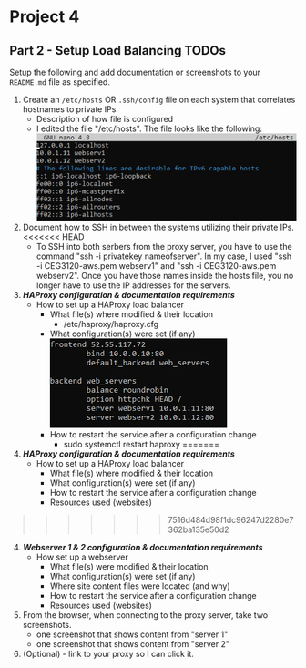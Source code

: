 # Project 4
## Part 2 - Setup Load Balancing TODOs

Setup the following and add documentation or screenshots to your `README.md` file as specified.

1. Create an `/etc/hosts` OR `.ssh/config` file on each system that correlates hostnames to private IPs.
   - Description of how file is configured
   - I edited the file "/etc/hosts". The file looks like the following:
   ![Hosts](images/Hosts.png)
2. Document how to SSH in between the systems utilizing their private IPs.
<<<<<<< HEAD
    - To SSH into both serbers from the proxy server, you have to use the command "ssh -i privatekey nameofserver". In my case, I used "ssh -i CEG3120-aws.pem webserv1" and "ssh -i CEG3120-aws.pem webserv2". Once you have those names inside the hosts file, you no longer have to use the IP addresses for the servers.
3. **_HAProxy configuration & documentation requirements_**
   - How to set up a HAProxy load balancer
     - What file(s) where modified & their location
        - /etc/haproxy/haproxy.cfg
     - What configuration(s) were set (if any)
        ![Haproxy](images/Haproxy.png)
     - How to restart the service after a configuration change
        - sudo systemctl restart haproxy
=======
3. **_HAProxy configuration & documentation requirements_**
   - How to set up a HAProxy load balancer
     - What file(s) where modified & their location
     - What configuration(s) were set (if any)
     - How to restart the service after a configuration change
     - Resources used (websites)
>>>>>>> 7516d484d98f1dc96247d2280e7362ba135e50d2
4. **_Webserver 1 & 2 configuration & documentation requirements_**
   - How set up a webserver
     - What file(s) were modified & their location
     - What configuration(s) were set (if any)
     - Where site content files were located (and why)
     - How to restart the service after a configuration change
     - Resources used (websites)
5. From the browser, when connecting to the proxy server, take two screenshots.
   - one screenshot that shows content from "server 1"
   - one screenshot that shows content from "server 2"
6. (Optional) - link to your proxy so I can click it.

